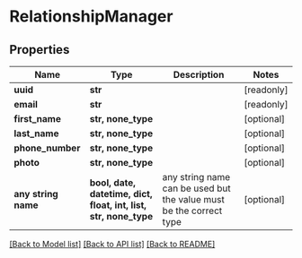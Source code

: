 # RelationshipManager


## Properties
Name | Type | Description | Notes
------------ | ------------- | ------------- | -------------
**uuid** | **str** |  | [readonly] 
**email** | **str** |  | [readonly] 
**first_name** | **str, none_type** |  | [optional] 
**last_name** | **str, none_type** |  | [optional] 
**phone_number** | **str, none_type** |  | [optional] 
**photo** | **str, none_type** |  | [optional] 
**any string name** | **bool, date, datetime, dict, float, int, list, str, none_type** | any string name can be used but the value must be the correct type | [optional]

[[Back to Model list]](../README.md#documentation-for-models) [[Back to API list]](../README.md#documentation-for-api-endpoints) [[Back to README]](../README.md)


